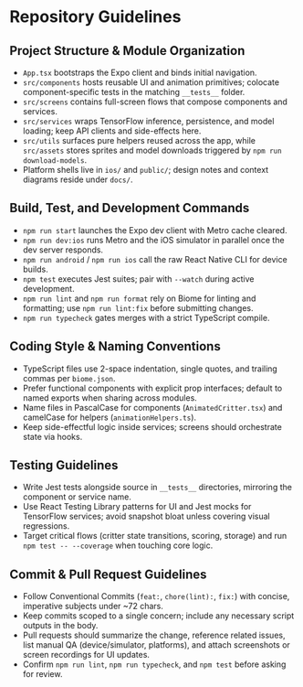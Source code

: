 # Repository Guidelines

## Project Structure & Module Organization
- `App.tsx` bootstraps the Expo client and binds initial navigation.
- `src/components` hosts reusable UI and animation primitives; colocate component-specific tests in the matching `__tests__` folder.
- `src/screens` contains full-screen flows that compose components and services.
- `src/services` wraps TensorFlow inference, persistence, and model loading; keep API clients and side-effects here.
- `src/utils` surfaces pure helpers reused across the app, while `src/assets` stores sprites and model downloads triggered by `npm run download-models`.
- Platform shells live in `ios/` and `public/`; design notes and context diagrams reside under `docs/`.

## Build, Test, and Development Commands
- `npm run start` launches the Expo dev client with Metro cache cleared.
- `npm run dev:ios` runs Metro and the iOS simulator in parallel once the dev server responds.
- `npm run android` / `npm run ios` call the raw React Native CLI for device builds.
- `npm test` executes Jest suites; pair with `--watch` during active development.
- `npm run lint` and `npm run format` rely on Biome for linting and formatting; use `npm run lint:fix` before submitting changes.
- `npm run typecheck` gates merges with a strict TypeScript compile.

## Coding Style & Naming Conventions
- TypeScript files use 2-space indentation, single quotes, and trailing commas per `biome.json`.
- Prefer functional components with explicit prop interfaces; default to named exports when sharing across modules.
- Name files in PascalCase for components (`AnimatedCritter.tsx`) and camelCase for helpers (`animationHelpers.ts`).
- Keep side-effectful logic inside services; screens should orchestrate state via hooks.

## Testing Guidelines
- Write Jest tests alongside source in `__tests__` directories, mirroring the component or service name.
- Use React Testing Library patterns for UI and Jest mocks for TensorFlow services; avoid snapshot bloat unless covering visual regressions.
- Target critical flows (critter state transitions, scoring, storage) and run `npm test -- --coverage` when touching core logic.

## Commit & Pull Request Guidelines
- Follow Conventional Commits (`feat:`, `chore(lint):`, `fix:`) with concise, imperative subjects under ~72 chars.
- Keep commits scoped to a single concern; include any necessary script outputs in the body.
- Pull requests should summarize the change, reference related issues, list manual QA (device/simulator, platforms), and attach screenshots or screen recordings for UI updates.
- Confirm `npm run lint`, `npm run typecheck`, and `npm test` before asking for review.
